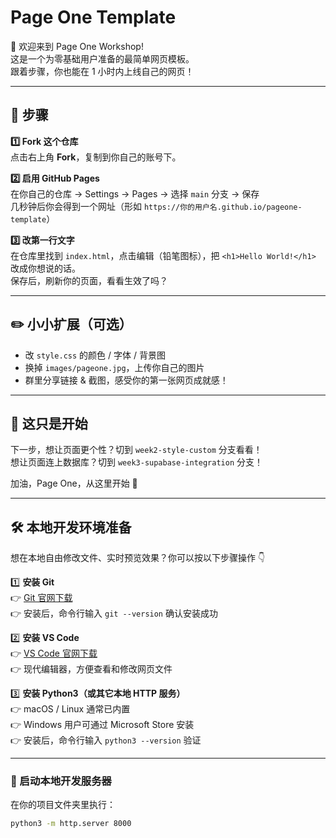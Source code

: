 # Page One Template

👋 欢迎来到 Page One Workshop!  
这是一个为零基础用户准备的最简单网页模板。  
跟着步骤，你也能在 1 小时内上线自己的网页！

---

## 🚀 步骤

**1️⃣ Fork 这个仓库**  
点击右上角 **Fork**，复制到你自己的账号下。

**2️⃣ 启用 GitHub Pages**  
在你自己的仓库 → Settings → Pages → 选择 `main` 分支 → 保存  
几秒钟后你会得到一个网址（形如 `https://你的用户名.github.io/pageone-template`）

**3️⃣ 改第一行文字**  
在仓库里找到 `index.html`，点击编辑（铅笔图标），把 `<h1>Hello World!</h1>` 改成你想说的话。  
保存后，刷新你的页面，看看生效了吗？

---

## ✏️ 小小扩展（可选）

- 改 `style.css` 的颜色 / 字体 / 背景图
- 换掉 `images/pageone.jpg`，上传你自己的图片
- 群里分享链接 & 截图，感受你的第一张网页成就感！

---
## 🌟 这只是开始  
下一步，想让页面更个性？切到 `week2-style-custom` 分支看看！  
想让页面连上数据库？切到 `week3-supabase-integration` 分支！  

加油，Page One，从这里开始 🚀

---

## 🛠️ 本地开发环境准备

想在本地自由修改文件、实时预览效果？你可以按以下步骤操作 👇

1️⃣ **安装 Git**  
👉 [Git 官网下载](https://git-scm.com/)  
👉 安装后，命令行输入 `git --version` 确认安装成功

2️⃣ **安装 VS Code**  
👉 [VS Code 官网下载](https://code.visualstudio.com/)  
👉 现代编辑器，方便查看和修改网页文件

3️⃣ **安装 Python3（或其它本地 HTTP 服务）**  
👉 macOS / Linux 通常已内置  
👉 Windows 用户可通过 Microsoft Store 安装  
👉 安装后，命令行输入 `python3 --version` 验证


---

### 🚀 启动本地开发服务器

在你的项目文件夹里执行：
```bash
python3 -m http.server 8000
```
